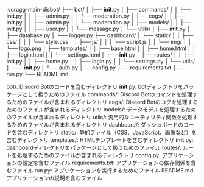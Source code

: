 ivurugg-main-disbot/
├── bot/
│   ├── __init__.py
│   ├── commands/
│   │   ├── __init__.py
│   │   ├── admin.py
│   │   └── moderation.py
│   ├── cogs/
│   │   ├── __init__.py
│   │   ├── admin.py
│   │   └── moderation.py
│   ├── models/
│   │   ├── __init__.py
│   │   ├── user.py
│   │   └── message.py
│   └── utils/
│       ├── __init__.py
│       ├── database.py
│       └── logger.py
├── dashboard/
│   ├── static/
│   │   ├── css/
│   │   │   └── style.css
│   │   ├── js/
│   │   │   └── script.js
│   │   └── img/
│   │       └── logo.png
│   ├── templates/
│   │   ├── base.html
│   │   ├── home.html
│   │   ├── login.html
│   │   └── settings.html
│   ├── __init__.py
│   ├── routes/
│   │   ├── __init__.py
│   │   ├── home.py
│   │   ├── login.py
│   │   └── settings.py
│   └── utils/
│       ├── __init__.py
│       └── auth.py
├── config.py
├── requirements.txt
├── run.py
└── README.md

bot/: Discord Botのコードを含むディレクトリ
__init__.py: botディレクトリをパッケージとして扱うためのファイル
commands/: Discord Botのコマンドを処理するためのファイルが含まれるディレクトリ
cogs/: Discord Botのコグを処理するためのファイルが含まれるディレクトリ
models/: データモデルを処理するためのファイルが含まれるディレクトリ
utils/: 汎用的なユーティリティ関数を処理するためのファイルが含まれるディレクトリ
dashboard/: ダッシュボードのコードを含むディレクトリ
static/: 静的ファイル（CSS、JavaScript、画像など）を含むディレクトリ
templates/: HTMLテンプレートを含むディレクトリ
__init__.py: dashboardディレクトリをパッケージとして扱うためのファイル
routes/: ルートを処理するためのファイルが含まれるディレクトリ
config.py: アプリケーションの設定を含むファイル
requirements.txt: アプリケーションの依存関係を含むファイル
run.py: アプリケーションを実行するためのファイル
README.md: アプリケーションの説明を含むファイル
